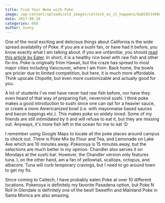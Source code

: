 ```yaml
---
title: Find Your Nemo with Poke
image: /wp-content/uploads/old_images/caltech_as_it_happens/6a0105349b8251970b01b7c910a742970b.jpg
date: 2017-08-28
categories: 668
author: Sunny
---
```



One of the most exciting and delicious things about California is the wide spread availability of Poke. If you are a sushi fan, or have had it before, you know exactly what I am talking about. If you are unfamiliar, you should [read this article by Eater](https://www.eater.com/ad/14547640/beginners-guide-to-authentic-poke). In short, it is a healthy rice bowl with raw fish and other fix-ins. Poke is originally from Hawaii, but the craze has spread to most major cities including Vancouver, where I am from. Back home, the bowls are pricier due to limited competition, but here, it is much more affordable. Think upscale Chipotle, but even more customizable and actually good for you.





A lot of students I've met have never had raw fish before, nor have they even heard of that way of preparing fish, nevermind sushi. I think poke makes a good introduction to sushi since one can opt for a heavier sauce, or create a more Americanized bowl (i.e. with mayonnaise based sauces and bacon toppings etc.). This makes poke so widely loved. Some of my friends are still intimidated by it and will refuse to eat it, but they are missing out. Anyways, it's more fish left in the ocean for me to eat :D



I remember using Google Maps to locate all the poke places around campus to check out. There is Poke Mix by Flour and Tea, and Lemonade on Lake Ave which are 10 minutes away. Pokenoya is 15 minutes away, but the selections are much better in my opinion. Chandler also serves it on Mondays at the sushi bar. However, the Chandler version only features tuna. I, on the other hand, am a fan of yellowtail, scallops, octopus, and albacore. Tuna will curb temporary cravings, but I need to go around town to get my fix.



Since coming to Caltech, I have probably eaten Poke at over 10 different locations. Pokenoya is definitely my favorite Pasadena option, but Poke N Roll in Glendale is definitely one of the best! Sweetfin and Mainland Poke in Santa Monica are also amazing.

